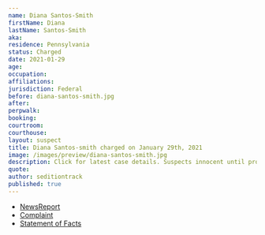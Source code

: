 ```yaml
---
name: Diana Santos-Smith
firstName: Diana
lastName: Santos-Smith
aka:
residence: Pennsylvania
status: Charged
date: 2021-01-29
age:
occupation:
affiliations:
jurisdiction: Federal
before: diana-santos-smith.jpg
after:
perpwalk:
booking:
courtroom:
courthouse:
layout: suspect
title: Diana Santos-smith charged on January 29th, 2021
image: /images/preview/diana-santos-smith.jpg
description: Click for latest case details. Suspects innocent until proven guilty.
quote:
author: seditiontrack
published: true
---
```


- [NewsReport](https://www.mcall.com/news/police/mc-nws-pennsylvania-women-charged-in-capitol-siege-20210130-zsgjdrfdibgpboyuatcphtlaxq-story.html)
- [Complaint](https://www.justice.gov/opa/page/file/1362581/download)
- [Statement of Facts](https://www.justice.gov/opa/page/file/1362581/download)
